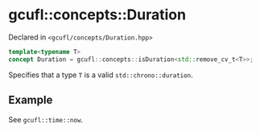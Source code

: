 # gcufl::concepts::Duration
Declared in `<gcufl/concepts/Duration.hpp>`
```cpp
template<typename T>
concept Duration = gcufl::concepts::isDuration<std::remove_cv_t<T>>;
```
Specifies that a type `T` is a valid `std::chrono::duration`.
## Example
See `gcufl::time::now`.
